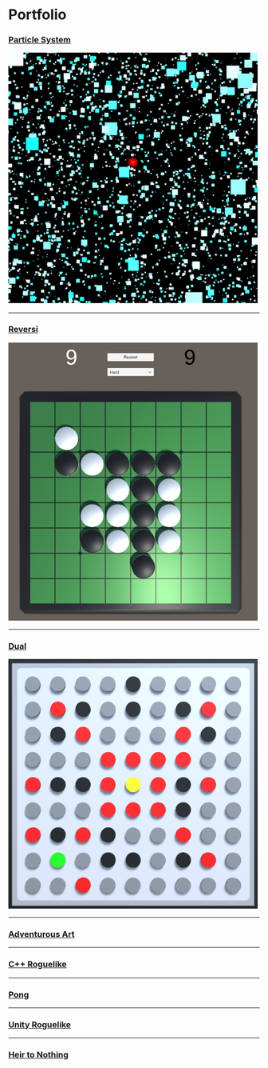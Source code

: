# Portfolio

### [Particle System](/pages/particle_system.md)
<img src="images/particle_system/snow_environment_effect.png?raw=true" width="500"/>

---
### [Reversi](/pages/reversi.md)
<img src="images/reversi/reversi.png?raw=true" width="500"/>

---
### [Dual](/pages/dual.md)
<img src="images/dual/dual_level.png?raw=true" width="500"/>

---
### [Adventurous Art](/pages/adventurous_art.md)

---
### [C++ Roguelike](/pages/c_roguelike.md)

---
### [Pong](/pages/pong.md)

---
### [Unity Roguelike](/pages/unity_roguelike.md)

---
### [Heir to Nothing](/pages/heir_to_nothing.md)
